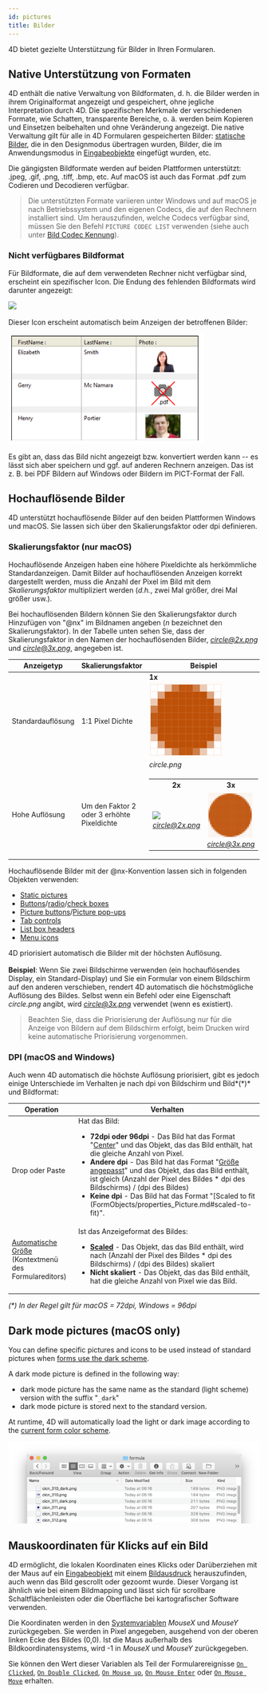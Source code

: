 ```yaml
---
id: pictures
title: Bilder
---
```


4D bietet gezielte Unterstützung für Bilder in Ihren Formularen.

## Native Unterstützung von Formaten

4D enthält die native Verwaltung von Bildformaten, d. h. die Bilder werden in ihrem Originalformat angezeigt und gespeichert, ohne jegliche Interpretation durch 4D. Die spezifischen Merkmale der verschiedenen Formate, wie Schatten, transparente Bereiche, o. ä. werden beim Kopieren und Einsetzen beibehalten und ohne Veränderung angezeigt. Die native Verwaltung gilt für alle in 4D Formularen gespeicherten Bilder: [statische Bilder](FormObjects/staticPicture.md), die in den Designmodus übertragen wurden, Bilder, die im Anwendungsmodus in [Eingabeobjekte](FormObjects/input_overview.md) eingefügt wurden, etc.

Die gängigsten Bildformate werden auf beiden Plattformen unterstützt: .jpeg, .gif, .png, .tiff, .bmp, etc. Auf macOS ist auch das Format .pdf zum Codieren und Decodieren verfügbar.

> Die unterstützten Formate variieren unter Windows und auf macOS je nach Betriebssystem und den eigenen Codecs, die auf den Rechnern installiert sind. Um herauszufinden, welche Codecs verfügbar sind, müssen Sie den Befehl `PICTURE CODEC LIST` verwenden (siehe auch unter [Bild Codec Kennung](Concepts/dt_picture.md)).

### Nicht verfügbares Bildformat

Für Bildformate, die auf dem verwendeten Rechner nicht verfügbar sind, erscheint ein spezifischer Icon. Die Endung des fehlenden Bildformats wird darunter angezeigt:

![](../assets/en/FormEditor/picNoFormat.png)

Dieser Icon erscheint automatisch beim Anzeigen der betroffenen Bilder:

![](../assets/en/FormEditor/picNoFormat2.png)

Es gibt an, dass das Bild nicht angezeigt bzw. konvertiert werden kann -- es lässt sich aber speichern und ggf. auf anderen Rechnern anzeigen. Das ist z. B. bei PDF Bildern auf Windows oder Bildern im PICT-Format der Fall.

## Hochauflösende Bilder

4D unterstützt hochauflösende Bilder auf den beiden Plattformen Windows und macOS. Sie lassen sich über den Skalierungsfaktor oder dpi definieren.

### Skalierungsfaktor (nur macOS)

Hochauflösende Anzeigen haben eine höhere Pixeldichte als herkömmliche Standardanzeigen. Damit Bilder auf hochauflösenden Anzeigen korrekt dargestellt werden, muss die Anzahl der Pixel im Bild mit dem *Skalierungsfaktor* multipliziert werden (*d.h.*, zwei Mal größer, drei Mal größer usw.).

Bei hochauflösenden Bildern können Sie den Skalierungsfaktor durch Hinzufügen von "@nx" im Bildnamen angeben (*n* bezeichnet den Skalierungsfaktor). In der Tabelle unten sehen Sie, dass der Skalierungsfaktor in den Namen der hochauflösenden Bilder, *circle@2x.png* und *circle@3x.png*, angegeben ist.

| Anzeigetyp        | Skalierungsfaktor                          | Beispiel                                                                     |
| ----------------- | ------------------------------------------ | ---------------------------------------------------------------------------- |
| Standardauflösung | 1:1 Pixel Dichte                           | **1x**<br/>![](../assets/en/FormEditor/pictureScale1.png) *circle.png* |
| Hohe Auflösung    | Um den Faktor 2 oder 3 erhöhte Pixeldichte | <table><th>2x</th><th>3x</th><tr><td>![](../assets/en/FormEditor/pictureScale2.png)*circle@2x.png*</td><td>![](../assets/en/FormEditor/pictureScale3.png)<br/>*circle@3x.png*</td></tr></table>                                                    |

Hochauflösende Bilder mit der @nx-Konvention lassen sich in folgenden Objekten verwenden:

* [Static pictures](FormObjects/staticPicture.md)
* [Buttons](FormObjects/button_overview.md)/[radio](FormObjects/radio_overview.md)/[check boxes](FormObjects/checkbox_overview.md)
* [Picture buttons](FormObjects/pictureButton_overview.md)/[Picture pop-ups](FormObjects/picturePopupMenu_overview.md)
* [Tab controls](FormObjects/tabControl.md)
* [List box headers](FormObjects/listbox_overview.md#list-box-headers)
* [Menu icons](Menus/properties.md#item-icon)

4D priorisiert automatisch die Bilder mit der höchsten Auflösung. <br/><br/> **Beispiel**: Wenn Sie zwei Bildschirme verwenden (ein hochauflösendes Display, ein Standard-Display) und Sie ein Formular von einem Bildschirm auf den anderen verschieben, rendert 4D automatisch die höchstmögliche Auflösung des Bildes. Selbst wenn ein Befehl oder eine Eigenschaft *circle.png* angibt, wird *circle@3x.png* verwendet (wenn es existiert).
> Beachten Sie, dass die Priorisierung der Auflösung nur für die Anzeige von Bildern auf dem Bildschirm erfolgt, beim Drucken wird keine automatische Priorisierung vorgenommen.

### DPI (macOS and Windows)

Auch wenn 4D automatisch die höchste Auflösung priorisiert, gibt es jedoch einige Unterschiede im Verhalten je nach dpi von Bildschirm und Bild*(\*)* und Bildformat:

| Operation                                                                                                                                           | Verhalten                                                  |
| --------------------------------------------------------------------------------------------------------------------------------------------------- | ---------------------------------------------------------- |
| Drop oder Paste                                                                                                                                     | Hat das Bild:<ul><li>**72dpi oder 96dpi** - Das Bild hat das Format "[Center](FormObjects/properties_Picture.md#center--truncated-non-centered)" und das Objekt, das das Bild enthält, hat die gleiche Anzahl von Pixel.</li><li>**Andere dpi** - Das Bild hat das Format "[Größe angepasst](FormObjects/properties_Picture.md#scaled-to-fit)" und das Objekt, das das Bild enthält, ist gleich (Anzahl der Pixel des Bildes * dpi des Bildschirms) / (dpi des Bildes)</li> <li>**Keine dpi** - Das Bild hat das Format "[Scaled to fit (FormObjects/properties_Picture.md#scaled-to-fit)".</li></ul>                     |
| [Automatische Größe](https://doc.4d.com/4Dv18/4D/18/Setting-object-display-properties.300-4575725.en.html#148057) (Kontextmenü des Formulareditors) | Ist das Anzeigeformat des Bildes:<ul><li>**[Scaled](FormObjects/properties_Picture.md#scaled-to-fit)** - Das Objekt, das das Bild enthält, wird nach (Anzahl der Pixel des Bildes * dpi des Bildschirms) / (dpi des Bildes) skaliert </li> <li>**Nicht skaliert** - Das Objekt, das das Bild enthält, hat die gleiche Anzahl von Pixel wie das Bild.</li></ul> |

*(\*) In der Regel gilt für macOS = 72dpi, Windows = 96dpi*

## Dark mode pictures (macOS only)

You can define specific pictures and icons to be used instead of standard pictures when [forms use the dark scheme](properties_FormProperties.md#color-scheme).

A dark mode picture is defined in the following way:

* dark mode picture has the same name as the standard (light scheme) version with the suffix "`_dark`"
* dark mode picture is stored next to the standard version.

At runtime, 4D will automatically load the light or dark image according to the [current form color scheme](https://doc.4d.com/4dv19/help/command/en/1761.html).

![](../assets/en/FormEditor/darkicon.png)

## Mauskoordinaten für Klicks auf ein Bild

4D ermöglicht, die lokalen Koordinaten eines Klicks oder Darüberziehen mit der Maus auf ein [Eingabeobjekt](FormObjects/input_overview.md) mit einem [Bildausdruck](FormObjects/properties_Object.md#expression-type) herauszufinden, auch wenn das Bild gescrollt oder gezoomt wurde. Dieser Vorgang ist ähnlich wie bei einem Bildmapping und lässt sich für scrollbare Schaltflächenleisten oder die Oberfläche bei kartografischer Software verwenden.

Die Koordinaten werden in den [Systemvariablen](https://doc.4d.com/4Dv18/4D/18/System-Variables.300-4505547.en.html) *MouseX* und *MouseY* zurückgegeben. Sie werden in Pixel angegeben, ausgehend von der oberen linken Ecke des Bildes (0,0). Ist die Maus außerhalb des Bildkoordinatensystems, wird -1 in *MouseX* und *MouseY* zurückgegeben.

Sie können den Wert dieser Variablen als Teil der Formularereignisse [`On Clicked`](Events/onClicked.md), [`On Double Clicked`](Events/onDoubleClicked.md), [`On Mouse up`](Events/onMouseUp.md), [`On Mouse Enter`](Events/onMouseEnter.md) oder [`On Mouse Move`](Events/onMouseMove.md) erhalten.
